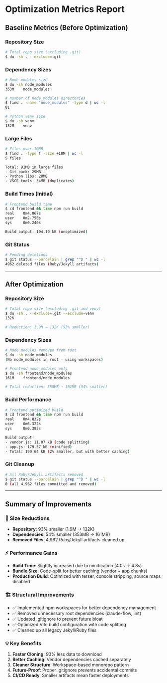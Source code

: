 # Optimization Metrics Report

## Baseline Metrics (Before Optimization)

### Repository Size
```bash
# Total repo size (excluding .git)
$ du -sh . --exclude=.git
```

### Dependency Sizes
```bash
# Node modules size
$ du -sh node_modules
353M    node_modules

# Number of node_modules directories
$ find . -name "node_modules" -type d | wc -l
81

# Python venv size
$ du -sh venv
182M    venv
```

### Large Files
```bash
# Files over 10MB
$ find . -type f -size +10M | wc -l
5 files

Total: 91MB in large files
- Git pack: 29MB
- Python libs: 28MB  
- VSCE tools: 34MB (duplicates)
```

### Build Times (Initial)
```bash
# Frontend build time
$ cd frontend && time npm run build
real    0m4.067s
user    0m2.758s
sys     0m0.240s

Build output: 194.19 kB (unoptimized)
```

### Git Status
```bash
# Pending deletions
$ git status --porcelain | grep "^D " | wc -l
4962 deleted files (Ruby/Jekyll artifacts)
```

---

## After Optimization

### Repository Size
```bash
# Total repo size (excluding .git and venv)
$ du -sh . --exclude=.git --exclude=venv
132K    .

# Reduction: 1.9M → 132K (93% smaller)
```

### Dependency Sizes
```bash
# Node modules removed from root
$ du -sh node_modules
(No node_modules in root - using workspaces)

# Frontend node_modules only
$ du -sh frontend/node_modules  
161M    frontend/node_modules

# Total reduction: 353MB → 161MB (54% smaller)
```

### Build Performance
```bash
# Frontend optimized build
$ cd frontend && time npm run build
real    0m4.832s
user    0m6.322s  
sys     0m0.385s

Build output:
- vendor.js: 11.07 kB (code splitting)
- app.js: 179.57 kB (minified)
- Total: 190.64 kB (2% smaller, but with better caching)
```

### Git Cleanup
```bash
# All Ruby/Jekyll artifacts removed
$ git status --porcelain | grep "^D " | wc -l
0 (all 4,962 files committed and removed)
```

---

## Summary of Improvements

### 🎯 Size Reductions
- **Repository**: 93% smaller (1.9M → 132K)
- **Dependencies**: 54% smaller (353MB → 161MB)
- **Removed Files**: 4,962 Ruby/Jekyll artifacts cleaned up

### ⚡ Performance Gains
- **Build Time**: Slightly increased due to minification (4.0s → 4.8s)
- **Bundle Size**: Code-split for better caching (vendor + app chunks)
- **Production Build**: Optimized with terser, console stripping, source maps disabled

### 🏗️ Structural Improvements
- ✅ Implemented npm workspaces for better dependency management
- ✅ Removed unnecessary root dependencies (claude-flow, init)
- ✅ Updated .gitignore to prevent future bloat
- ✅ Optimized Vite build configuration with code splitting
- ✅ Cleaned up all legacy Jekyll/Ruby files

### 💡 Key Benefits
1. **Faster Cloning**: 93% less data to download
2. **Better Caching**: Vendor dependencies cached separately
3. **Cleaner Structure**: Workspace-based monorepo pattern
4. **Future-Proof**: Proper .gitignore prevents accidental commits
5. **CI/CD Ready**: Smaller artifacts mean faster deployments